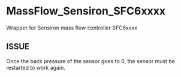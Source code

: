 # MassFlow_Sensiron_SFC6xxxx
 Wrapper for Sensiron mass flow controller SFC6xxxx



 ## ISSUE
 Once the back pressure of the sensor goes to 0, the sensor must be restarted to work again. 
